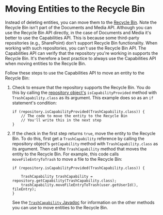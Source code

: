 # Moving Entities to the Recycle Bin

Instead of deleting entities, you can move them to the 
[Recycle Bin](/discover/portal/-/knowledge_base/7-1/restoring-deleted-assets). 
Note the Recycle Bin isn't part of the Documents and Media API. Although you can 
use the Recycle Bin API directly, in the case of Documents and Media it's better 
to use the Capabilities API. This is because some third-party repositories 
(e.g., SharePoint) don't support Recycle Bin functionality. When working with 
such repositories, you can't use the Recycle Bin API. The Capabilities API can 
verify that the repository you're working in supports the Recycle Bin. It's 
therefore a best practice to always use the Capabilities API when moving 
entities to the Recycle Bin. 

Follow these steps to use the Capabilities API to move an entity to the Recycle 
Bin: 

1.  Check to ensure that the repository supports the Recycle Bin. You do this by 
    calling the 
    [repository object's](liferay.com) 
    `isCapabilityProvided` method with `TrashCapability.class` as its argument. 
    This example does so as an `if` statement's condition: 

        if (repository.isCapabilityProvided(TrashCapability.class)) {
            // The code to move the entity to the Recycle Bin
            // You'll write this in the next step
        }

2.  If the check in the first step returns `true`, move the entity to the 
    Recycle Bin. To do this, first get a `TrashCapability` reference by calling 
    the repository object's `getCapability` method with `TrashCapability.class` 
    as its argument. Then call the `TrashCapability` method that moves the 
    entity to the Recycle Bin. For example, this code calls 
    `moveFileEntryToTrash` to move a file to the Recycle Bin: 

        if (repository.isCapabilityProvided(TrashCapability.class)) {

            TrashCapability trashCapability = repository.getCapability(TrashCapability.class);
            trashCapability.moveFileEntryToTrash(user.getUserId(), fileEntry);
        }

    See the 
    [`TrashCapability` Javadoc](@platform-ref@/7.1-latest/javadocs/portal-kernel/com/liferay/portal/kernel/repository/capabilities/TrashCapability.html) 
    for information on the other methods you can use to move entities to the 
    Recycle Bin. 

